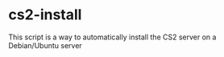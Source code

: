 # cs2-install
This script is a way to automatically install the CS2 server on a Debian/Ubuntu server
